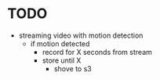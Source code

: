 # TODO

- streaming video with motion detection
    - if motion detected
        - record for X seconds from stream
        - store until X
            - shove to s3
